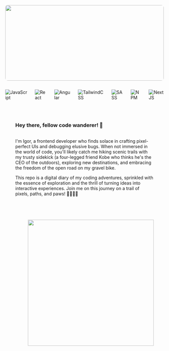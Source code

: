 <a href="URL_REDIRECT" target="blank"><img style="width: 100%; height: 15rem; background-image: cover; border-radius: 8px;" src="https://images.unsplash.com/photo-1704520355609-c62b0c4010df?q=80&w=2832&auto=format&fit=crop&ixlib=rb-4.0.3&ixid=M3wxMjA3fDB8MHxwaG90by1wYWdlfHx8fGVufDB8fHx8fA%3D%3D" height="100" /></a>

<div style="display: flex; flex-direction: row; gap: 1.5rem; width: 100%">

![JavaScript](https://img.shields.io/badge/javascript-%23323330.svg?style=for-the-badge&logo=javascript&logoColor=%23F7DF1E)

![React](https://img.shields.io/badge/react-%2320232a.svg?style=for-the-badge&logo=react&logoColor=%2361DAFB)

![Angular](https://img.shields.io/badge/angular-%23DD0031.svg?style=for-the-badge&logo=angular&logoColor=white)

![TailwindCSS](https://img.shields.io/badge/tailwindcss-%2338B2AC.svg?style=for-the-badge&logo=tailwind-css&logoColor=white)

![SASS](https://img.shields.io/badge/SASS-hotpink.svg?style=for-the-badge&logo=SASS&logoColor=white)

![NPM](https://img.shields.io/badge/NPM-%23CB3837.svg?style=for-the-badge&logo=npm&logoColor=white)

![Next JS](https://img.shields.io/badge/Next-black?style=for-the-badge&logo=next.js&logoColor=white)

</div>

<div style="padding: 2rem; display:flex; flex-direction: column; gap: 1rem">

### Hey there, fellow code wanderer! 👋

<div> I'm Igor, a frontend developer who finds solace in crafting pixel-perfect UIs and debugging elusive bugs. When not immersed in the world of code, you'll likely catch me hiking scenic trails with my trusty sidekick (a four-legged friend Kobe who thinks he's the CEO of the outdoors), exploring new destinations, and embracing the freedom of the open road on my gravel bike.

This repo is a digital diary of my coding adventures, sprinkled with the essence of exploration and the thrill of turning ideas into interactive experiences. Join me on this journey on a trail of pixels, paths, and paws! 🚴‍♂️🌲🐾</div>

<div style="display: flex; flex-direction: row-reverse">
<img src="https://github-readme-stats.vercel.app/api?username=idzimbeg&show_icons=true&theme=tokyonight" width="400">
</div>
</div>
